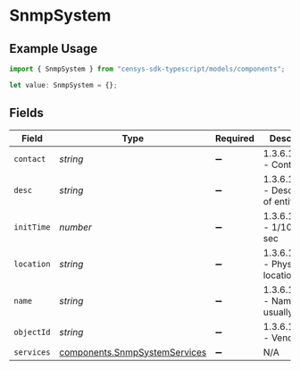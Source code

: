 # SnmpSystem

## Example Usage

```typescript
import { SnmpSystem } from "censys-sdk-typescript/models/components";

let value: SnmpSystem = {};
```

## Fields

| Field                                                                          | Type                                                                           | Required                                                                       | Description                                                                    |
| ------------------------------------------------------------------------------ | ------------------------------------------------------------------------------ | ------------------------------------------------------------------------------ | ------------------------------------------------------------------------------ |
| `contact`                                                                      | *string*                                                                       | :heavy_minus_sign:                                                             | 1.3.6.1.2.1.1.4 - Contact info                                                 |
| `desc`                                                                         | *string*                                                                       | :heavy_minus_sign:                                                             | 1.3.6.1.2.1.1.1 - Description of entity                                        |
| `initTime`                                                                     | *number*                                                                       | :heavy_minus_sign:                                                             | 1.3.6.1.2.1.1.3 - 1/100ths of sec                                              |
| `location`                                                                     | *string*                                                                       | :heavy_minus_sign:                                                             | 1.3.6.1.2.1.1.6 - Physical location                                            |
| `name`                                                                         | *string*                                                                       | :heavy_minus_sign:                                                             | 1.3.6.1.2.1.1.5 - Name, usually FQDN                                           |
| `objectId`                                                                     | *string*                                                                       | :heavy_minus_sign:                                                             | 1.3.6.1.2.1.1.2 - Vendor ID                                                    |
| `services`                                                                     | [components.SnmpSystemServices](../../models/components/snmpsystemservices.md) | :heavy_minus_sign:                                                             | N/A                                                                            |